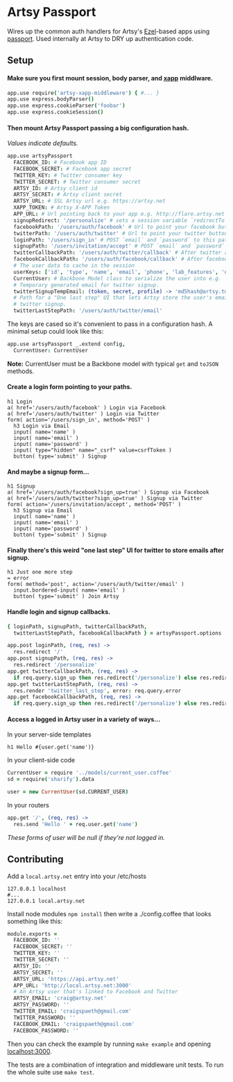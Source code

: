 # Artsy Passport

Wires up the common auth handlers for Artsy's [Ezel](http://ezeljs.com)-based apps using [passport](http://passportjs.org/). Used internally at Artsy to DRY up authentication code.

## Setup

#### Make sure you first mount session, body parser, and [xapp](https://github.com/artsy/artsy-xapp-middleware) middlware.

````coffeescript
app.use require('artsy-xapp-middleware') { #... }
app.use express.bodyParser()
app.use express.cookieParser('foobar')
app.use express.cookieSession()
````

#### Then mount Artsy Passport passing a big configuration hash.

_Values indicate defaults._

````coffeescript
app.use artsyPassport
  FACEBOOK_ID: # Facebook app ID
  FACEBOOK_SECRET: # Facebook app secret
  TWITTER_KEY: # Twitter consumer key
  TWITTER_SECRET: # Twitter consumer secret
  ARTSY_ID: # Artsy client id
  ARTSY_SECRET: # Artsy client secret
  ARTSY_URL: # SSL Artsy url e.g. https://artsy.net
  XAPP_TOKEN: # Artsy X-APP Token
  APP_URL: # Url pointing back to your app e.g. http://flare.artsy.net
  signupRedirect: '/personalize' # sets a session variable `redirectTo` that can be handled on your app after signup
  facebookPath: '/users/auth/facebook' # Url to point your facebook button to
  twitterPath: '/users/auth/twitter' # Url to point your twitter button to
  loginPath: '/users/sign_in' # POST `email` and `password` to this path to login
  signupPath: '/users/invitation/accept' # POST `email` and `password` to this path to signup
  twitterCallbackPath: '/users/auth/twitter/callback' # After twitter auth callback url
  facebookCallbackPath: '/users/auth/facebook/callback' # After facebook auth callback url
  # The user data to cache in the session
  userKeys: ['id', 'type', 'name', 'email', 'phone', 'lab_features', 'default_profile_id', 'collector_level']
  CurrentUser: # Backbone Model class to serialize the user into e.g. `CurrentUser`
  # Temporary generated email for twitter signup.
  twitterSignupTempEmail: (token, secret, profile) -> 'md5hash@artsy.tmp'
  # Path for a "One last step" UI that lets Artsy store the user's email after
  # twitter signup.
  twitterLastStepPath: '/users/auth/twitter/email'
````

The keys are cased so it's convenient to pass in a configuration hash. A minimal setup could look like this:

````coffeescript
app.use artsyPassport _.extend config,
  CurrentUser: CurrentUser
````

**Note:** CurrentUser must be a Backbone model with typical `get` and `toJSON` methods.

#### Create a login form pointing to your paths.

````jade
h1 Login
a( href='/users/auth/facebook' ) Login via Facebook
a( href='/users/auth/twitter' ) Login via Twitter
form( action='/users/sign_in', method='POST' )
  h3 Login via Email
  input( name='name' )
  input( name='email' )
  input( name='password' )
  input( type="hidden" name="_csrf" value=csrfToken )
  button( type='submit' ) Signup
````

#### And maybe a signup form...

````jade
h1 Signup
a( href='/users/auth/facebook?sign_up=true' ) Signup via Facebook
a( href='/users/auth/twitter?sign_up=true' ) Signup via Twitter
form( action='/users/invitation/accept', method='POST' )
  h3 Signup via Email
  input( name='name' )
  input( name='email' )
  input( name='password' )
  button( type='submit' ) Signup
````

#### Finally there's this weird "one last step" UI for twitter to store emails after signup.

````jade
h1 Just one more step
= error
form( method='post', action='/users/auth/twitter/email' )
  input.bordered-input( name='email' )
  button( type='submit' ) Join Artsy
````

#### Handle login and signup callbacks.

````coffeescript
{ loginPath, signupPath, twitterCallbackPath,
  twitterLastStepPath, facebookCallbackPath } = artsyPassport.options

app.post loginPath, (req, res) ->
  res.redirect '/'
app.post signupPath, (req, res) ->
  res.redirect '/personalize'
app.get twitterCallbackPath, (req, res) ->
  if req.query.sign_up then res.redirect('/personalize') else res.redirect('/')
app.get twitterLastStepPath, (req, res) ->
  res.render 'twitter_last_step', error: req.query.error
app.get facebookCallbackPath, (req, res) ->
  if req.query.sign_up then res.redirect('/personalize') else res.redirect('/')
````

#### Access a logged in Artsy user in a variety of ways...

In your server-side templates

````jade
h1 Hello #{user.get('name')}
````

In your client-side code

````coffeescript
CurrentUser = require '../models/current_user.coffee'
sd = require('sharify').data

user = new CurrentUser(sd.CURRENT_USER)
````

In your routers

````coffeescript
app.get '/', (req, res) ->
  res.send 'Hello ' + req.user.get('name')
````

_These forms of user will be null if they're not logged in._

## Contributing

Add a `local.artsy.net` entry into your /etc/hosts

````
127.0.0.1 localhost
#...
127.0.0.1 local.artsy.net
````

Install node modules `npm install` then write a ./config.coffee that looks something like this:

````coffeescript
module.exports =
  FACEBOOK_ID: ''
  FACEBOOK_SECRET: ''
  TWITTER_KEY: ''
  TWITTER_SECRET: ''
  ARTSY_ID: ''
  ARTSY_SECRET: ''
  ARTSY_URL: 'https://api.artsy.net'
  APP_URL: 'http://local.artsy.net:3000'
  # An Artsy user that's linked to Facebook and Twitter
  ARTSY_EMAIL: 'craig@artsy.net'
  ARTSY_PASSWORD: ''
  TWITTER_EMAIL: 'craigspaeth@gmail.com'
  TWITTER_PASSWORD: ''
  FACEBOOK_EMAIL: 'craigspaeth@gmail.com'
  FACEBOOK_PASSWORD: ''
````

Then you can check the example by running `make example` and opening [localhost:3000](http://localhost:3000).

The tests are a combination of integration and middleware unit tests. To run the whole suite use `make test`.
